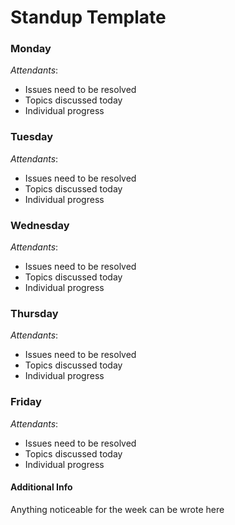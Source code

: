# Standup Template

### Monday
_Attendants_: 
- Issues need to be resolved
- Topics discussed today
- Individual progress

### Tuesday
_Attendants_: 
- Issues need to be resolved
- Topics discussed today
- Individual progress

### Wednesday
_Attendants_: 
- Issues need to be resolved
- Topics discussed today
- Individual progress

### Thursday
_Attendants_: 
- Issues need to be resolved
- Topics discussed today
- Individual progress 

### Friday
_Attendants_: 
- Issues need to be resolved
- Topics discussed today
- Individual progress

#### Additional Info
Anything noticeable for the week can be wrote here